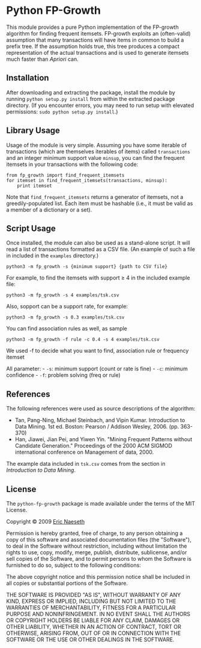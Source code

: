 Python FP-Growth
================

This module provides a pure Python implementation of the FP-growth algorithm for
finding frequent itemsets. FP-growth exploits an (often-valid) assumption that
many transactions will have items in common to build a prefix tree. If the
assumption holds true, this tree produces a compact representation of the actual
transactions and is used to generate itemsets much faster than *Apriori* can.

Installation
------------

After downloading and extracting the package, install the module by running
`python setup.py install` from within the extracted package directory. (If you
encounter errors, you may need to run setup with elevated permissions:
`sudo python setup.py install`.)

Library Usage
-------------

Usage of the module is very simple. Assuming you have some iterable of transactions (which are themselves iterables of items) called `transactions` and
an integer minimum support value `minsup`, you can find the frequent itemsets
in your transactions with the following code:

    from fp_growth import find_frequent_itemsets
    for itemset in find_frequent_itemsets(transactions, minsup):
        print itemset

Note that `find_frequent_itemsets` returns a generator of itemsets, not a
greedily-populated list. Each item must be hashable (i.e., it must be valid as
a member of a dictionary or a set).

Script Usage
------------

Once installed, the module can also be used as a stand-alone script. It will
read a list of transactions formatted as a CSV file. (An example of such a file
in included in the `examples` directory.)

    python3 -m fp_growth -s {minimum support} {path to CSV file}

For example, to find the itemsets with support ≥ 4 in the included example file:

    python3 -m fp_growth -s 4 examples/tsk.csv

Also, sopport can be a support rate, for example:

    python3 -m fp_growth -s 0.3 examples/tsk.csv

You can find association rules as well, as sample

    python3 -m fp_growth -f rule -c 0.4 -s 4 examples/tsk.csv

We used -f to decide what you want to find, association rule or frequency itemset

All parameter:
    - `-s`: minimum support (count or rate is fine)
    - `-c`: minimum confidence
    - `-f`: problem solving (freq or rule)

References
----------

The following references were used as source descriptions of the algorithm:

- Tan, Pang-Ning, Michael Steinbach, and Vipin Kumar. Introduction to Data
  Mining. 1st ed. Boston: Pearson / Addison Wesley, 2006. (pp. 363-370) 
- Han,  Jiawei, Jian Pei, and Yiwen Yin. "Mining Frequent Patterns without
  Candidate Generation." Proceedings of the 2000 ACM SIGMOD international
  conference on Management of data, 2000.
  
The example data included in `tsk.csv` comes from the section in *Introduction
to Data Mining*.

License
-------

The `python-fp-growth` package is made available under the terms of the
MIT License.

Copyright © 2009 [Eric Naeseth][me]

Permission is hereby granted, free of charge, to any person obtaining a copy
of this software and associated documentation files (the "Software"), to deal
in the Software without restriction, including without limitation the rights
to use, copy, modify, merge, publish, distribute, sublicense, and/or sell
copies of the Software, and to permit persons to whom the Software is
furnished to do so, subject to the following conditions:

The above copyright notice and this permission notice shall be included in
all copies or substantial portions of the Software.

THE SOFTWARE IS PROVIDED "AS IS", WITHOUT WARRANTY OF ANY KIND, EXPRESS OR
IMPLIED, INCLUDING BUT NOT LIMITED TO THE WARRANTIES OF MERCHANTABILITY,
FITNESS FOR A PARTICULAR PURPOSE AND NONINFRINGEMENT. IN NO EVENT SHALL THE
AUTHORS OR COPYRIGHT HOLDERS BE LIABLE FOR ANY CLAIM, DAMAGES OR OTHER
LIABILITY, WHETHER IN AN ACTION OF CONTRACT, TORT OR OTHERWISE, ARISING FROM,
OUT OF OR IN CONNECTION WITH THE SOFTWARE OR THE USE OR OTHER DEALINGS IN
THE SOFTWARE.

[me]: http://github.com/enaeseth/
[pypi]: http://pypi.python.org/